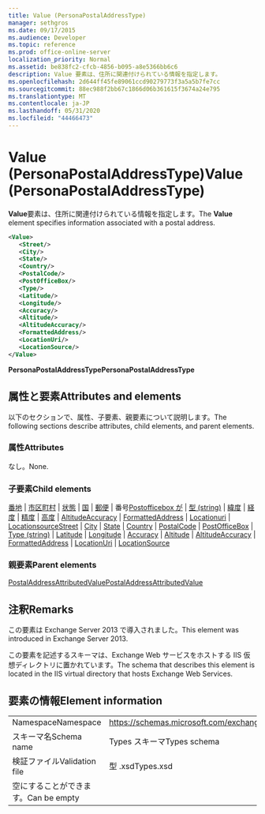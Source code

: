 ```yaml
---
title: Value (PersonaPostalAddressType)
manager: sethgros
ms.date: 09/17/2015
ms.audience: Developer
ms.topic: reference
ms.prod: office-online-server
localization_priority: Normal
ms.assetid: be838fc2-cfcb-4856-b095-a8e5366bb6c6
description: Value 要素は、住所に関連付けられている情報を指定します。
ms.openlocfilehash: 2d644ff45fe89061ccd90279773f3a5a5b7fe7cc
ms.sourcegitcommit: 88ec988f2bb67c1866d06b361615f3674a24e795
ms.translationtype: MT
ms.contentlocale: ja-JP
ms.lasthandoff: 05/31/2020
ms.locfileid: "44466473"
---
```

# <a name="value-personapostaladdresstype"></a><span data-ttu-id="6a402-103">Value (PersonaPostalAddressType)</span><span class="sxs-lookup"><span data-stu-id="6a402-103">Value (PersonaPostalAddressType)</span></span>

<span data-ttu-id="6a402-104">**Value**要素は、住所に関連付けられている情報を指定します。</span><span class="sxs-lookup"><span data-stu-id="6a402-104">The **Value** element specifies information associated with a postal address.</span></span> 
  
```XML
<Value>
   <Street/>
   <City/>
   <State/>
   <Country/>
   <PostalCode/>
   <PostOfficeBox/>
   <Type/>
   <Latitude/>
   <Longitude/>
   <Accuracy/>
   <Altitude/>
   <AltitudeAccuracy/>
   <FormattedAddress/>
   <LocationUri/>
   <LocationSource/>
</Value>
```

<span data-ttu-id="6a402-105">**PersonaPostalAddressType**</span><span class="sxs-lookup"><span data-stu-id="6a402-105">**PersonaPostalAddressType**</span></span>

## <a name="attributes-and-elements"></a><span data-ttu-id="6a402-106">属性と要素</span><span class="sxs-lookup"><span data-stu-id="6a402-106">Attributes and elements</span></span>

<span data-ttu-id="6a402-107">以下のセクションで、属性、子要素、親要素について説明します。</span><span class="sxs-lookup"><span data-stu-id="6a402-107">The following sections describe attributes, child elements, and parent elements.</span></span>
  
### <a name="attributes"></a><span data-ttu-id="6a402-108">属性</span><span class="sxs-lookup"><span data-stu-id="6a402-108">Attributes</span></span>

<span data-ttu-id="6a402-109">なし。</span><span class="sxs-lookup"><span data-stu-id="6a402-109">None.</span></span>
  
### <a name="child-elements"></a><span data-ttu-id="6a402-110">子要素</span><span class="sxs-lookup"><span data-stu-id="6a402-110">Child elements</span></span>

<span data-ttu-id="6a402-111">[番地](street.md)  | [市区町村](city.md)  | [状態](state-ex15websvcsotherref.md)  | [国](country.md)  | [郵便](postalcode.md)  |  番号[Postofficebox が](postofficebox.md)  | [型 (string)](type-string.md)  | [緯度](latitude.md)  | [経度](longitude.md)  | [精度](accuracy.md)  | [高度](altitude.md)  | [AltitudeAccuracy](altitudeaccuracy.md)  | [FormattedAddress](formattedaddress.md)  | [Locationuri](locationuri.md)  | [Locationsource](locationsource.md)</span><span class="sxs-lookup"><span data-stu-id="6a402-111">[Street](street.md) | [City](city.md) | [State](state-ex15websvcsotherref.md) | [Country](country.md) | [PostalCode](postalcode.md) | [PostOfficeBox](postofficebox.md) | [Type (string)](type-string.md) | [Latitude](latitude.md) | [Longitude](longitude.md) | [Accuracy](accuracy.md) | [Altitude](altitude.md) | [AltitudeAccuracy](altitudeaccuracy.md) | [FormattedAddress](formattedaddress.md) | [LocationUri](locationuri.md) | [LocationSource](locationsource.md)</span></span>
  
### <a name="parent-elements"></a><span data-ttu-id="6a402-112">親要素</span><span class="sxs-lookup"><span data-stu-id="6a402-112">Parent elements</span></span>

[<span data-ttu-id="6a402-113">PostalAddressAttributedValue</span><span class="sxs-lookup"><span data-stu-id="6a402-113">PostalAddressAttributedValue</span></span>](postaladdressattributedvalue.md)
  
## <a name="remarks"></a><span data-ttu-id="6a402-114">注釈</span><span class="sxs-lookup"><span data-stu-id="6a402-114">Remarks</span></span>

<span data-ttu-id="6a402-115">この要素は Exchange Server 2013 で導入されました。</span><span class="sxs-lookup"><span data-stu-id="6a402-115">This element was introduced in Exchange Server 2013.</span></span>
  
<span data-ttu-id="6a402-116">この要素を記述するスキーマは、Exchange Web サービスをホストする IIS 仮想ディレクトリに置かれています。</span><span class="sxs-lookup"><span data-stu-id="6a402-116">The schema that describes this element is located in the IIS virtual directory that hosts Exchange Web Services.</span></span>
  
## <a name="element-information"></a><span data-ttu-id="6a402-117">要素の情報</span><span class="sxs-lookup"><span data-stu-id="6a402-117">Element information</span></span>

|||
|:-----|:-----|
|<span data-ttu-id="6a402-118">Namespace</span><span class="sxs-lookup"><span data-stu-id="6a402-118">Namespace</span></span>  <br/> |https://schemas.microsoft.com/exchange/services/2006/types  <br/> |
|<span data-ttu-id="6a402-119">スキーマ名</span><span class="sxs-lookup"><span data-stu-id="6a402-119">Schema name</span></span>  <br/> |<span data-ttu-id="6a402-120">Types スキーマ</span><span class="sxs-lookup"><span data-stu-id="6a402-120">Types schema</span></span>  <br/> |
|<span data-ttu-id="6a402-121">検証ファイル</span><span class="sxs-lookup"><span data-stu-id="6a402-121">Validation file</span></span>  <br/> |<span data-ttu-id="6a402-122">型 .xsd</span><span class="sxs-lookup"><span data-stu-id="6a402-122">Types.xsd</span></span>  <br/> |
|<span data-ttu-id="6a402-123">空にすることができます。</span><span class="sxs-lookup"><span data-stu-id="6a402-123">Can be empty</span></span>  <br/> ||
   

